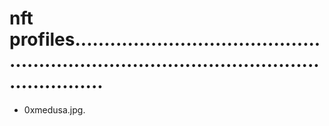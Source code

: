 # nft profiles...............................................................................................................
- 0xmedusa.jpg.
